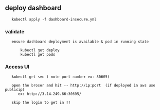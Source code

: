 ## deploy dashboard
```
   kubectl apply -f dashboard-insecure.yml
```
### validate
```
   ensure dashboard deployment is available & pod in running state

       kubectl get deploy 
       kubectl get pods 
```
### Access UI
```
   kubectl get svc ( note port number ex: 30605)
   
   open the broser and hit -- http://ip:port  (if deployed in aws use publicip)
      ex: http://3.14.249.66:30605/
   
   skip the login to get in !!     
```
